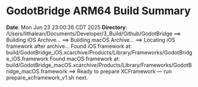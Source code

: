 # GodotBridge ARM64 Build Summary
**Date**: Mon Jun 23 23:00:26 CDT 2025
**Directory**: /Users/lithalean/Documents/Developer/3_Build/Github/GodotBridge
==> Building iOS Archive...
==> Building macOS Archive...
==> Locating iOS framework after archive...
Found iOS framework at: build/GodotBridge_iOS.xcarchive/Products/Library/Frameworks/GodotBridge_iOS.framework
Found macOS framework at: build/GodotBridge_macOS.xcarchive/Products/Library/Frameworks/GodotBridge_macOS.framework
==> Ready to prepare XCFramework — run prepare_xcframework_v1.sh next.
